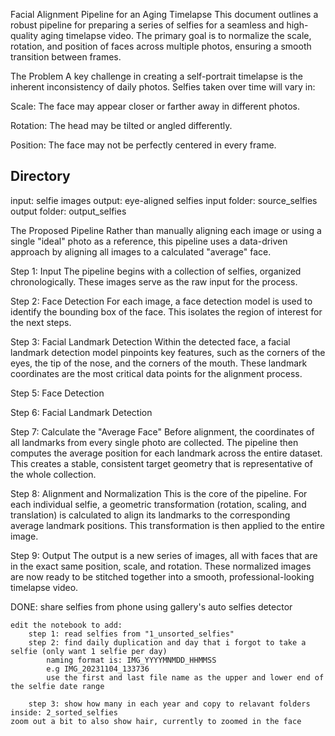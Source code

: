 Facial Alignment Pipeline for an Aging Timelapse
This document outlines a robust pipeline for preparing a series of selfies for a seamless and high-quality aging timelapse video. The primary goal is to normalize the scale, rotation, and position of faces across multiple photos, ensuring a smooth transition between frames.

The Problem
A key challenge in creating a self-portrait timelapse is the inherent inconsistency of daily photos. Selfies taken over time will vary in:

Scale: The face may appear closer or farther away in different photos.

Rotation: The head may be tilted or angled differently.

Position: The face may not be perfectly centered in every frame.

## Directory

input: selfie images
output: eye-aligned selfies 
input folder: source_selfies 
output folder: output_selfies


The Proposed Pipeline
Rather than manually aligning each image or using a single "ideal" photo as a reference, this pipeline uses a data-driven approach by aligning all images to a calculated "average" face.

Step 1: Input
The pipeline begins with a collection of selfies, organized chronologically. These images serve as the raw input for the process.

Step 2: Face Detection
For each image, a face detection model is used to identify the bounding box of the face. This isolates the region of interest for the next steps.

Step 3: Facial Landmark Detection
Within the detected face, a facial landmark detection model pinpoints key features, such as the corners of the eyes, the tip of the nose, and the corners of the mouth. These landmark coordinates are the most critical data points for the alignment process.

Step 5: Face Detection

Step 6: Facial Landmark Detection

Step 7: Calculate the "Average Face"
Before alignment, the coordinates of all landmarks from every single photo are collected. The pipeline then computes the average position for each landmark across the entire dataset. This creates a stable, consistent target geometry that is representative of the whole collection.

Step 8: Alignment and Normalization
This is the core of the pipeline. For each individual selfie, a geometric transformation (rotation, scaling, and translation) is calculated to align its landmarks to the corresponding average landmark positions. This transformation is then applied to the entire image.

Step 9: Output
The output is a new series of images, all with faces that are in the exact same position, scale, and rotation. These normalized images are now ready to be stitched together into a smooth, professional-looking timelapse video.

DONE:
    share selfies from phone using gallery's auto selfies detector

    edit the notebook to add:
        step 1: read selfies from "1_unsorted_selfies"
        step 2: find daily duplication and day that i forgot to take a selfie (only want 1 selfie per day)
            naming format is: IMG_YYYYMNMDD_HHMMSS 
            e.g IMG_20231104_133736 
            use the first and last file name as the upper and lower end of the selfie date range

        step 3: show how many in each year and copy to relavant folders inside: 2_sorted_selfies
    zoom out a bit to also show hair, currently to zoomed in the face



